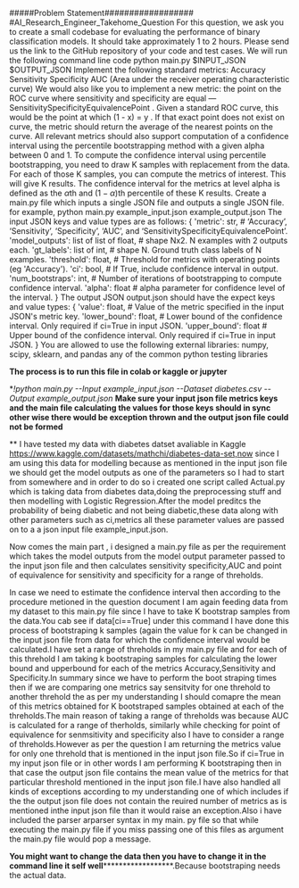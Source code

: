 #####Problem Statement##################
#AI_Research_Engineer_Takehome_Question
For this question, we ask you to create a small codebase for evaluating the
performance of binary classification models. It should take approximately 1 to 2
hours.
Please send us the link to the GitHub repository of your code and test cases.
We will run the following command line code python main.py $INPUT_JSON
$OUTPUT_JSON
Implement the following standard metrics:
Accuracy
Sensitivity
Specificity
AUC (Area under the receiver operating characteristic curve)
We would also like you to implement a new metric: the point on the ROC curve
where sensitivity and specificity are equal —
SensitivitySpecificityEquivalencePoint . Given a standard ROC curve, this would
be the point at which (1 - x) = y . If that exact point does not exist on
curve, the metric should return the average of the nearest points on the curve.
All relevant metrics should also support computation of a confidence interval
using the percentile bootstrapping method with a given alpha between 0 and 1.
To compute the confidence interval using percentile bootstrapping, you
need to draw K samples with replacement from the data. For each of those
K samples, you can compute the metrics of interest. This will give K
results. The confidence interval for the metrics at level alpha is
defined as the $\alpha$th and $(1-\alpha)$th percentile of these K
results.
Create a main.py file which inputs a single JSON file and outputs a single JSON
file.
for example, python main.py example_input.json example_output.json
The input JSON keys and value types are as follows:
{
'metric': str, # ‘Accuracy’, ‘Sensitivity’, ‘Specificity’, ‘AUC’, and
‘SensitivitySpecificityEquivalencePoint’.
'model_outputs': list of list of float, # shape Nx2. N examples with
2 outputs each.
'gt_labels': list of int, # shape N. Ground truth class labels of N
examples.
'threshold': float, # Threshold for metrics with operating points (eg
'Accuracy').
'ci': bool, # If True, include confidence interval in output.
'num_bootstraps': int, # Number of iterations of bootstrapping to
compute confidence interval.
'alpha': float # alpha parameter for confidence level of the
interval.
}
The output JSON output.json should have the expect keys and value types:
{
'value': float, # Value of the metric specified in the input JSON's
metric key.
'lower_bound': float, # Lower bound of the confidence interval. Only
required if ci=True in input JSON.
'upper_bound': float # Upper bound of the confidence interval. Only
required if ci=True in input JSON.
}
You are allowed to use the following external libraries:
numpy, scipy, sklearn, and pandas
any of the common python testing libraries

**The process is to run this file in colab or kaggle or jupyter**

**!python main.py --Input example_input.json --Dataset diabetes.csv --Output example_output.json*
**Make sure your input json file metrics keys and the main file calculating the values for those keys should in sync other wise there would be exception thrown and the 
output json file could not be formed**


** I have tested my data with diabetes datset avaliable in Kaggle  https://www.kaggle.com/datasets/mathchi/diabetes-data-set,now since I am using this data for modelling because as mentioned in the input json file we should get the model outputs as one of the parameters so I had to start from somewhere and in order to do so 
i created one script called Actual.py which is taking data from diabetes data,doing the preprocessing stuff and then modelling with Logistic Regression.After the model preditcs the probability of being diabetic and not being diabetic,these data along with other parameters such as ci,metrics all these parameter values are passed on to a a json input file example_input.json.

Now comes the main part , i designed a main.py file as per the requirement which takes the model outputs from the model output parameter passed to the input json file and then calculates sensitivity specificity,AUC and point of equivalence for sensitivity and specificity for a range of threholds.

In case we need to estimate the confidence interval then according to the procedure metioned in the question document I am again feeding data from my dataset to this main.py file since I have to take K bootstrap samples from the data.You cab see if data[ci==True] under this command I have done this process of bootstraping k samples (again the value for k can be changed in the input json file from data for which the confidence interval would be calculated.I have set a range of threholds in my main.py file and for each of this threhold I am taking k bootstraping samples for calculating the lower bound and upperbound for each of the metrics Accuracy,Sensitivity and Specificity.In summary since we have to perform the boot straping times then if we are comparing one metrics say sensitvity for one threhold to another threhold the as per my understanding I should comapre the mean of this metrics obtained for K bootstraped samples obtained at each of the threholds.The main reason of taking a range of threholds was because AUC is calculated for a range of therholds, similarly while checking for point of equivalence for senmsitivity and specificity also I have to consider a range of threholds.However as per the question I am returning the metrics value for only one threhold that is mentioned in the input json file.So if ci=True in my input json file or in other words I am performing K bootstraping then in that case the output json file contains the mean value of the metrics for that particular threshold mentioned in the input json file.I have also handled all kinds of exceptions according to my understanding one of which includes if the the output json file does not contain the reuired number of metrics as is mentioned inthe input json file than it would raise an exception.Also i have included the parser arparser syntax in my main. py file so that while executing the main.py file if you miss passing one of this files as argument the main.py file would pop a message.

**You might want to change the data then you have to change it in the command line it self  well********************.Because bootstraping needs the actual data.
